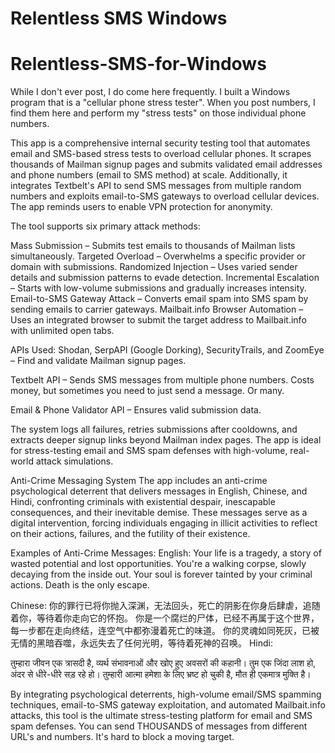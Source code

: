 # Relentless SMS Windows
# Relentless-SMS-for-Windows

While I don't ever post, I do come here frequently. I built a Windows program that is a "cellular phone stress tester". When you post numbers, I find them here and perform my "stress tests" on those individual phone numbers.

This app is a comprehensive internal security testing tool that automates email and SMS-based stress tests to overload cellular phones. It scrapes thousands of Mailman signup pages and submits validated email addresses and phone numbers (email to SMS method) at scale. Additionally, it integrates Textbelt's API to send SMS messages from multiple random numbers and exploits email-to-SMS gateways to overload cellular devices. The app reminds users to enable VPN protection for anonymity.

The tool supports six primary attack methods:

Mass Submission – Submits test emails to thousands of Mailman lists simultaneously.
Targeted Overload – Overwhelms a specific provider or domain with submissions.
Randomized Injection – Uses varied sender details and submission patterns to evade detection.
Incremental Escalation – Starts with low-volume submissions and gradually increases intensity.
Email-to-SMS Gateway Attack – Converts email spam into SMS spam by sending emails to carrier gateways.
Mailbait.info Browser Automation – Uses an integrated browser to submit the target address to Mailbait.info with unlimited open tabs.

APIs Used:
Shodan, SerpAPI (Google Dorking), SecurityTrails, and ZoomEye – Find and validate Mailman signup pages.

Textbelt API – Sends SMS messages from multiple phone numbers. Costs money, but sometimes you need to just send a message. Or many.

Email & Phone Validator API – Ensures valid submission data.

The system logs all failures, retries submissions after cooldowns, and extracts deeper signup links beyond Mailman index pages. The app is ideal for stress-testing email and SMS spam defenses with high-volume, real-world attack simulations.

Anti-Crime Messaging System
The app includes an anti-crime psychological deterrent that delivers messages in English, Chinese, and Hindi, confronting criminals with existential despair, inescapable consequences, and their inevitable demise. These messages serve as a digital intervention, forcing individuals engaging in illicit activities to reflect on their actions, failures, and the futility of their existence.

Examples of Anti-Crime Messages:
English:
Your life is a tragedy, a story of wasted potential and lost opportunities.
You're a walking corpse, slowly decaying from the inside out.
Your soul is forever tainted by your criminal actions. Death is the only escape.

Chinese:
你的罪行已将你抛入深渊，无法回头，死亡的阴影在你身后肆虐，追随着你，等待着你走向它的怀抱。
你是一个腐烂的尸体，已经不再属于这个世界，每一步都在走向终结，连空气中都弥漫着死亡的味道。
你的灵魂如同死灰，已被无情的黑暗吞噬，永远失去了任何光明，等待着死神的召唤。
Hindi:

तुम्हारा जीवन एक त्रासदी है, व्यर्थ संभावनाओं और खोए हुए अवसरों की कहानी।
तुम एक जिंदा लाश हो, अंदर से धीरे-धीरे सड़ रहे हो।
तुम्हारी आत्मा हमेशा के लिए भ्रष्ट हो चुकी है, मौत ही एकमात्र मुक्ति है।

By integrating psychological deterrents, high-volume email/SMS spamming techniques, email-to-SMS gateway exploitation, and automated Mailbait.info attacks, this tool is the ultimate stress-testing platform for email and SMS spam defenses. You can send THOUSANDS of messages from different URL's and numbers. It's hard to block a moving target.
